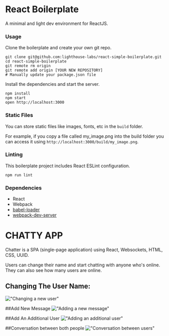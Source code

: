 React Boilerplate
=====================

A minimal and light dev environment for ReactJS.

### Usage

Clone the boilerplate and create your own git repo.

```
git clone git@github.com:lighthouse-labs/react-simple-boilerplate.git
cd react-simple-boilerplate
git remote rm origin
git remote add origin [YOUR NEW REPOSITORY]
# Manually update your package.json file
```

Install the dependencies and start the server.

```
npm install
npm start
open http://localhost:3000
```

### Static Files

You can store static files like images, fonts, etc in the `build` folder.

For example, if you copy a file called my_image.png into the build folder you can access it using `http://localhost:3000/build/my_image.png`.

### Linting

This boilerplate project includes React ESLint configuration.

```
npm run lint
```

### Dependencies

* React
* Webpack
* [babel-loader](https://github.com/babel/babel-loader)
* [webpack-dev-server](https://github.com/webpack/webpack-dev-server)

# CHATTY APP

Chatter is a SPA (single-page application) using React, Websockets, HTML, CSS, UUID.

Users can change their name and start chatting with anyone who's online. They can also see how many users are online.

## Changing The User Name:
!["Changing a new user"](https://github.com/Lwong01/React/blob/master/docs/Change%20User%20name.png)

##Add New Message
!["Adding a new message"](https://github.com/Lwong01/React/blob/master/docs/Create%20New%20Message.png)

##Add An Additional User
!["Adding an additional user"](https://github.com/Lwong01/React/blob/master/docs/Add%20another%20user.png)

##Conversation between both people
!["Conversation between users"](https://github.com/Lwong01/React/blob/master/docs/Conversation%20between%20user.png)